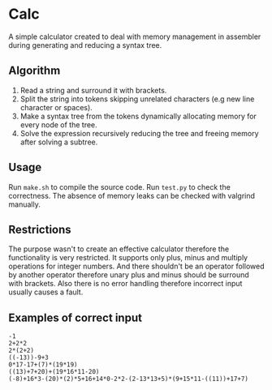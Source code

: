 # Calc
A simple calculator created to deal with memory management in assembler during generating and reducing a syntax tree.

## Algorithm
1. Read a string and surround it with brackets.
2. Split the string into tokens skipping unrelated characters (e.g new line character or spaces).
3. Make a syntax tree from the tokens dynamically allocating memory for every node of the tree.
4. Solve the expression recursively reducing the tree and freeing memory after solving a subtree.

## Usage
Run `make.sh` to compile the source code.
Run `test.py` to check the correctness.
The absence of memory leaks can be checked with valgrind manually.

## Restrictions
The purpose wasn't to create an effective calculator therefore the functionality is very restricted. It supports only plus, minus and multiply operations for integer numbers. And there shouldn't be an operator followed by another operator therefore unary plus and minus should be surround with brackets. Also there is no error handling therefore incorrect input usually causes a fault.

## Examples of correct input
```
-1
2+2*2
2*(2+2)
((-13))-9+3
0*17-17+(7)*(19*19)
((13)+7+20)+(19*16*11-20)
(-8)+16*3-(20)*(2)*5+16+14*0-2*2-(2-13*13+5)*(9+15*11-((11))+17+7)
```
